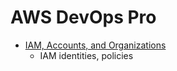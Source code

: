# AWS DevOps Pro

- [IAM, Accounts, and Organizations](../devops-pro/IAM_ACCOUNTS_ORGANIZATIONS.md)
    - IAM identities, policies